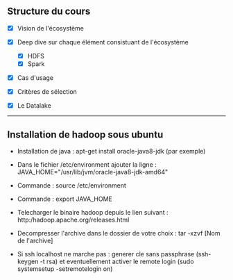 ## Structure du cours
- [x] Vision de l'écosystème
- [x] Deep dive sur chaque élément consistuant de l'écosystème
  - [x] HDFS
  - [x] Spark
- [x] Cas d'usage
- [x] Critères de sélection
- [x] Le Datalake


- - -

## Installation de hadoop sous ubuntu

- Installation de java : apt-get install oracle-java8-jdk (par exemple)

- Dans le fichier /etc/environment ajouter la ligne : JAVA_HOME="/usr/lib/jvm/oracle-java8-jdk-amd64"

- Commande : source /etc/environment

- Commande : export JAVA_HOME

- Telecharger le binaire hadoop depuis le lien suivant : http:/hadoop.apache.org/releases.html

- Decompresser l'archive dans le dossier de votre choix : tar -xzvf [Nom de l'archive]

- Si ssh localhost ne marche pas : generer cle sans passphrase (ssh-keygen -t rsa) et eventuellement activer le remote login (sudo systemsetup -setremotelogin on)
